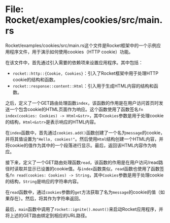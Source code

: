 # File: Rocket/examples/cookies/src/main.rs

Rocket/examples/cookies/src/main.rs这个文件是Rocket框架中的一个示例应用程序文件，用于演示如何使用cookies（HTTP cookie）功能。

在该文件中，首先通过引入需要的依赖项来设置应用程序。其中包括：
- `rocket::http::{Cookie, Cookies}`：引入了Rocket框架中用于处理HTTP cookie的结构和函数。
- `rocket::response::content::Html`：引入用于生成HTML内容的结构和函数。

之后，定义了一个GET路由处理函数`index`，该函数的作用是在用户访问首页时发送一个包含cookie的HTML页面作为响应。这个函数使用了函数签名`fn index(cookies: Cookies) -> Html<&str>`，其中`Cookies`参数是用于处理cookie的结构，`Html<&str>`是表示响应的HTML内容。

在`index`函数中，首先通过`cookies.add()`函数创建了一个名为`message`的cookie，并将其值设置为`"Hello, cookies!"`。然后使用`Html`结构创建一个HTML内容，并将cookie的值作为其中的一个段落进行显示。最后，返回该HTML内容作为响应。

接下来，定义了一个GET路由处理函数`read`，该函数的作用是在用户访问/read路径时读取并显示已设置的cookie值。与`index`函数类似，`read`函数也使用了函数签名`fn read(cookies: Cookies) -> String`，其中`Cookies`参数是用于处理cookie的结构，`String`是响应的字符串内容。

在`read`函数中，通过`cookies`参数的`get`方法获取了名为`message`的cookie的值（如果存在）。然后，将其作为字符串返回。

最后，`main`函数中调用了`rocket::ignite().mount()`来启动Rocket应用程序，并将上述的GET路由绑定到相应的URL路径。


